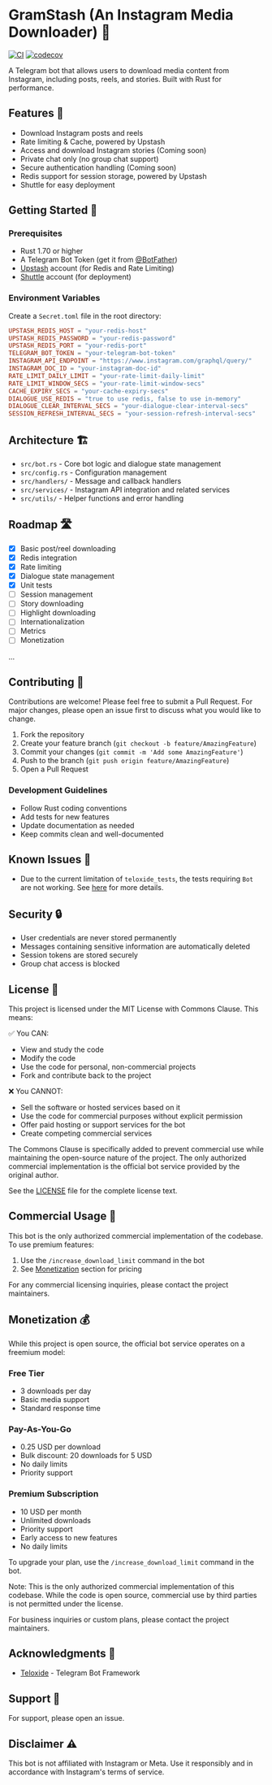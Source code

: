 # GramStash (An Instagram Media Downloader) 🤖

[![CI](https://github.com/escwxyz/gramstash/actions/workflows/test.yml/badge.svg)](https://github.com/escwxyz/gramstash/actions/workflows/test.yml)
[![codecov](https://codecov.io/gh/escwxyz/gramstash/graph/badge.svg?token=UEAL5KGTVW)](https://codecov.io/gh/escwxyz/gramstash)

A Telegram bot that allows users to download media content from Instagram, including posts, reels, and stories. Built with Rust for performance.

## Features 🌟

- Download Instagram posts and reels
- Rate limiting & Cache, powered by Upstash
- Access and download Instagram stories (Coming soon)
- Private chat only (no group chat support)
- Secure authentication handling (Coming soon)
- Redis support for session storage, powered by Upstash
- Shuttle for easy deployment

## Getting Started 🚀

### Prerequisites

- Rust 1.70 or higher
- A Telegram Bot Token (get it from [@BotFather](https://t.me/botfather))
- [Upstash](https://upstash.com/) account (for Redis and Rate Limiting)
- [Shuttle](https://shuttle.dev/) account (for deployment)

### Environment Variables

Create a `Secret.toml` file in the root directory:

```toml
UPSTASH_REDIS_HOST = "your-redis-host"
UPSTASH_REDIS_PASSWORD = "your-redis-password"
UPSTASH_REDIS_PORT = "your-redis-port"
TELEGRAM_BOT_TOKEN = "your-telegram-bot-token"
INSTAGRAM_API_ENDPOINT = "https://www.instagram.com/graphql/query/"
INSTAGRAM_DOC_ID = "your-instagram-doc-id"
RATE_LIMIT_DAILY_LIMIT = "your-rate-limit-daily-limit"
RATE_LIMIT_WINDOW_SECS = "your-rate-limit-window-secs"
CACHE_EXPIRY_SECS = "your-cache-expiry-secs"
DIALOGUE_USE_REDIS = "true to use redis, false to use in-memory"
DIALOGUE_CLEAR_INTERVAL_SECS = "your-dialogue-clear-interval-secs"
SESSION_REFRESH_INTERVAL_SECS = "your-session-refresh-interval-secs"
```

## Architecture 🏗️

- `src/bot.rs` - Core bot logic and dialogue state management
- `src/config.rs` - Configuration management
- `src/handlers/` - Message and callback handlers
- `src/services/` - Instagram API integration and related services
- `src/utils/` - Helper functions and error handling

## Roadmap 🛣️

- [x] Basic post/reel downloading
- [x] Redis integration
- [x] Rate limiting
- [x] Dialogue state management
- [x] Unit tests
- [ ] Session management
- [ ] Story downloading
- [ ] Highlight downloading
- [ ] Internationalization
- [ ] Metrics
- [ ] Monetization

...

## Contributing 🤝

Contributions are welcome! Please feel free to submit a Pull Request. For major changes, please open an issue first to discuss what you would like to change.

1. Fork the repository
2. Create your feature branch (`git checkout -b feature/AmazingFeature`)
3. Commit your changes (`git commit -m 'Add some AmazingFeature'`)
4. Push to the branch (`git push origin feature/AmazingFeature`)
5. Open a Pull Request

### Development Guidelines

- Follow Rust coding conventions
- Add tests for new features
- Update documentation as needed
- Keep commits clean and well-documented

## Known Issues 🐛

- Due to the current limitation of `teloxide_tests`, the tests requiring `Bot` are not working. See [here](https://github.com/LasterAlex/teloxide_tests/issues/25) for more details.

## Security 🔒

- User credentials are never stored permanently
- Messages containing sensitive information are automatically deleted
- Session tokens are stored securely
- Group chat access is blocked

## License 📝

This project is licensed under the MIT License with Commons Clause. This means:

✅ You CAN:

- View and study the code
- Modify the code
- Use the code for personal, non-commercial projects
- Fork and contribute back to the project

❌ You CANNOT:

- Sell the software or hosted services based on it
- Use the code for commercial purposes without explicit permission
- Offer paid hosting or support services for the bot
- Create competing commercial services

The Commons Clause is specifically added to prevent commercial use while maintaining the open-source nature of the project. The only authorized commercial implementation is the official bot service provided by the original author.

See the [LICENSE](LICENSE) file for the complete license text.

## Commercial Usage 💼

This bot is the only authorized commercial implementation of the codebase. To use premium features:

1. Use the `/increase_download_limit` command in the bot
2. See [Monetization](#monetization-) section for pricing

For any commercial licensing inquiries, please contact the project maintainers.

## Monetization 💰

While this project is open source, the official bot service operates on a freemium model:

### Free Tier

- 3 downloads per day
- Basic media support
- Standard response time

### Pay-As-You-Go

- 0.25 USD per download
- Bulk discount: 20 downloads for 5 USD
- No daily limits
- Priority support

### Premium Subscription

- 10 USD per month
- Unlimited downloads
- Priority support
- Early access to new features
- No daily limits

To upgrade your plan, use the `/increase_download_limit` command in the bot.

Note: This is the only authorized commercial implementation of this codebase. While the code is open source, commercial use by third parties is not permitted under the license.

For business inquiries or custom plans, please contact the project maintainers.

## Acknowledgments 👏

- [Teloxide](https://github.com/teloxide/teloxide) - Telegram Bot Framework

## Support 💬

For support, please open an issue.

## Disclaimer ⚠️

This bot is not affiliated with Instagram or Meta. Use it responsibly and in accordance with Instagram's terms of service.
